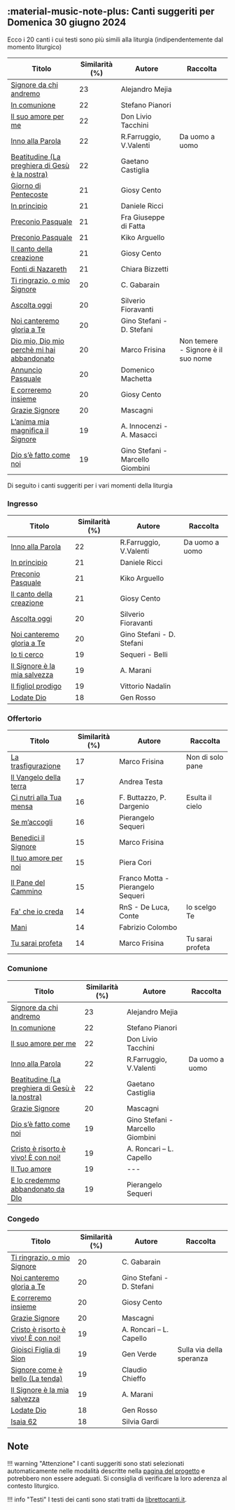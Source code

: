 ## :material-music-note-plus: Canti suggeriti per Domenica 30 giugno 2024

Ecco i 20 canti i cui testi sono più simili alla liturgia (indipendentemente dal momento liturgico)

| Titolo | Similarità (%) | Autore | Raccolta |
| --- | --- | --- | --- |
| [Signore da chi andremo](https://www.librettocanti.it/mod_canti_gestione#!canto/vedi/1709) | 23 | Alejandro Mejia |  |
| [In comunione](https://www.librettocanti.it/mod_canti_gestione#!canto/vedi/240) | 22 | Stefano Pianori |  |
| [Il suo amore per me](https://www.librettocanti.it/mod_canti_gestione#!canto/vedi/2535) | 22 | Don Livio Tacchini |  |
| [Inno alla Parola](https://www.librettocanti.it/mod_canti_gestione#!canto/vedi/2737) | 22 | R.Farruggio, V.Valenti | Da uomo a uomo |
| [Beatitudine (La preghiera di Gesù è la nostra)](https://www.librettocanti.it/mod_canti_gestione#!canto/vedi/76) | 22 | Gaetano Castiglia |  |
| [Giorno di Pentecoste](https://www.librettocanti.it/mod_canti_gestione#!canto/vedi/1627) | 21 | Giosy Cento |  |
| [In principio](https://www.librettocanti.it/mod_canti_gestione#!canto/vedi/242) | 21 | Daniele Ricci |  |
| [Preconio Pasquale](https://www.librettocanti.it/mod_canti_gestione#!canto/vedi/2087) | 21 | Fra Giuseppe di Fatta |  |
| [Preconio Pasquale](https://www.librettocanti.it/mod_canti_gestione#!canto/vedi/1879) | 21 | Kiko Arguello |  |
| [Il canto della creazione](https://www.librettocanti.it/mod_canti_gestione#!canto/vedi/225) | 21 | Giosy Cento |  |
| [Fonti di Nazareth](https://www.librettocanti.it/mod_canti_gestione#!canto/vedi/196) | 21 | Chiara Bizzetti |  |
| [Ti ringrazio, o mio Signore](https://www.librettocanti.it/mod_canti_gestione#!canto/vedi/1713) | 20 | C. Gabarain |  |
| [Ascolta oggi ](https://www.librettocanti.it/mod_canti_gestione#!canto/vedi/2248) | 20 | Silverio Fioravanti |  |
| [Noi canteremo gloria a Te](https://www.librettocanti.it/mod_canti_gestione#!canto/vedi/321) | 20 | Gino Stefani - D. Stefani |  |
| [Dio mio, Dio mio perchè mi hai abbandonato ](https://www.librettocanti.it/mod_canti_gestione#!canto/vedi/2818) | 20 | Marco Frisina | Non temere - Signore è il suo nome |
| [Annuncio Pasquale](https://www.librettocanti.it/mod_canti_gestione#!canto/vedi/2303) | 20 | Domenico Machetta |  |
| [E correremo insieme](https://www.librettocanti.it/mod_canti_gestione#!canto/vedi/169) | 20 | Giosy Cento |  |
| [Grazie Signore](https://www.librettocanti.it/mod_canti_gestione#!canto/vedi/1848) | 20 | Mascagni |  |
| [L’anima mia magnifica il Signore](https://www.librettocanti.it/mod_canti_gestione#!canto/vedi/266) | 19 | A. Innocenzi - A. Masacci |  |
| [Dio s’è fatto come noi](https://www.librettocanti.it/mod_canti_gestione#!canto/vedi/160) | 19 | Gino Stefani - Marcello Giombini |  |

Di seguito i canti suggeriti per i vari momenti della liturgia

### Ingresso

| Titolo | Similarità (%) | Autore | Raccolta |
| --- | --- | --- | --- |
| [Inno alla Parola](https://www.librettocanti.it/mod_canti_gestione#!canto/vedi/2737) | 22 | R.Farruggio, V.Valenti | Da uomo a uomo |
| [In principio](https://www.librettocanti.it/mod_canti_gestione#!canto/vedi/242) | 21 | Daniele Ricci |  |
| [Preconio Pasquale](https://www.librettocanti.it/mod_canti_gestione#!canto/vedi/1879) | 21 | Kiko Arguello |  |
| [Il canto della creazione](https://www.librettocanti.it/mod_canti_gestione#!canto/vedi/225) | 21 | Giosy Cento |  |
| [Ascolta oggi ](https://www.librettocanti.it/mod_canti_gestione#!canto/vedi/2248) | 20 | Silverio Fioravanti |  |
| [Noi canteremo gloria a Te](https://www.librettocanti.it/mod_canti_gestione#!canto/vedi/321) | 20 | Gino Stefani - D. Stefani |  |
| [Io ti cerco](https://www.librettocanti.it/mod_canti_gestione#!canto/vedi/1759) | 19 | Sequeri - Belli |  |
| [Il Signore è la mia salvezza](https://www.librettocanti.it/mod_canti_gestione#!canto/vedi/236) | 19 | A. Marani |  |
| [Il figliol prodigo](https://www.librettocanti.it/mod_canti_gestione#!canto/vedi/227) | 19 | Vittorio Nadalin |  |
| [Lodate Dio](https://www.librettocanti.it/mod_canti_gestione#!canto/vedi/285) | 18 | Gen Rosso |  |

### Offertorio

| Titolo | Similarità (%) | Autore | Raccolta |
| --- | --- | --- | --- |
| [La trasfigurazione](https://www.librettocanti.it/mod_canti_gestione#!canto/vedi/2269) | 17 | Marco Frisina | Non di solo pane |
| [Il Vangelo della terra](https://www.librettocanti.it/mod_canti_gestione#!canto/vedi/1926) | 17 | Andrea Testa |  |
| [Ci nutri alla Tua mensa](https://www.librettocanti.it/mod_canti_gestione#!canto/vedi/1932) | 16 | F. Buttazzo, P. Dargenio | Esulta il cielo |
| [Se m’accogli](https://www.librettocanti.it/mod_canti_gestione#!canto/vedi/414) | 16 | Pierangelo Sequeri |  |
| [Benedici il Signore](https://www.librettocanti.it/mod_canti_gestione#!canto/vedi/82) | 15 | Marco Frisina |  |
| [Il tuo amore per noi](https://www.librettocanti.it/mod_canti_gestione#!canto/vedi/2305) | 15 | Piera Cori |  |
| [Il Pane del Cammino](https://www.librettocanti.it/mod_canti_gestione#!canto/vedi/231) | 15 | Franco Motta - Pierangelo Sequeri |  |
| [Fa' che io creda](https://www.librettocanti.it/mod_canti_gestione#!canto/vedi/2394) | 14 | RnS - De Luca, Conte | Io scelgo Te |
| [Mani](https://www.librettocanti.it/mod_canti_gestione#!canto/vedi/298) | 14 | Fabrizio Colombo |  |
| [Tu sarai profeta](https://www.librettocanti.it/mod_canti_gestione#!canto/vedi/464) | 14 | Marco Frisina | Tu sarai profeta |

### Comunione

| Titolo | Similarità (%) | Autore | Raccolta |
| --- | --- | --- | --- |
| [Signore da chi andremo](https://www.librettocanti.it/mod_canti_gestione#!canto/vedi/1709) | 23 | Alejandro Mejia |  |
| [In comunione](https://www.librettocanti.it/mod_canti_gestione#!canto/vedi/240) | 22 | Stefano Pianori |  |
| [Il suo amore per me](https://www.librettocanti.it/mod_canti_gestione#!canto/vedi/2535) | 22 | Don Livio Tacchini |  |
| [Inno alla Parola](https://www.librettocanti.it/mod_canti_gestione#!canto/vedi/2737) | 22 | R.Farruggio, V.Valenti | Da uomo a uomo |
| [Beatitudine (La preghiera di Gesù è la nostra)](https://www.librettocanti.it/mod_canti_gestione#!canto/vedi/76) | 22 | Gaetano Castiglia |  |
| [Grazie Signore](https://www.librettocanti.it/mod_canti_gestione#!canto/vedi/1848) | 20 | Mascagni |  |
| [Dio s’è fatto come noi](https://www.librettocanti.it/mod_canti_gestione#!canto/vedi/160) | 19 | Gino Stefani - Marcello Giombini |  |
| [Cristo è risorto è vivo!  È con noi!](https://www.librettocanti.it/mod_canti_gestione#!canto/vedi/2081) | 19 | A. Roncari – L. Capello |  |
| [Il Tuo amore](https://www.librettocanti.it/mod_canti_gestione#!canto/vedi/239) | 19 | --- |  |
| [E lo credemmo abbandonato da DIo](https://www.librettocanti.it/mod_canti_gestione#!canto/vedi/2301) | 19 | Pierangelo Sequeri |  |

### Congedo

| Titolo | Similarità (%) | Autore | Raccolta |
| --- | --- | --- | --- |
| [Ti ringrazio, o mio Signore](https://www.librettocanti.it/mod_canti_gestione#!canto/vedi/1713) | 20 | C. Gabarain |  |
| [Noi canteremo gloria a Te](https://www.librettocanti.it/mod_canti_gestione#!canto/vedi/321) | 20 | Gino Stefani - D. Stefani |  |
| [E correremo insieme](https://www.librettocanti.it/mod_canti_gestione#!canto/vedi/169) | 20 | Giosy Cento |  |
| [Grazie Signore](https://www.librettocanti.it/mod_canti_gestione#!canto/vedi/1848) | 20 | Mascagni |  |
| [Cristo è risorto è vivo!  È con noi!](https://www.librettocanti.it/mod_canti_gestione#!canto/vedi/2081) | 19 | A. Roncari – L. Capello |  |
| [Gioisci Figlia di Sion](https://www.librettocanti.it/mod_canti_gestione#!canto/vedi/205) | 19 | Gen Verde | Sulla via della speranza |
| [Signore come è bello (La tenda)](https://www.librettocanti.it/mod_canti_gestione#!canto/vedi/428) | 19 | Claudio Chieffo |  |
| [Il Signore è la mia salvezza](https://www.librettocanti.it/mod_canti_gestione#!canto/vedi/236) | 19 | A. Marani |  |
| [Lodate Dio](https://www.librettocanti.it/mod_canti_gestione#!canto/vedi/285) | 18 | Gen Rosso |  |
| [Isaia 62](https://www.librettocanti.it/mod_canti_gestione#!canto/vedi/2155) | 18 | Silvia Gardi |  |

## Note
!!! warning "Attenzione"
    I canti suggeriti sono stati selezionati automaticamente nelle modalità descritte nella [pagina del progetto](https://hildegard.it/progetto/) e potrebbero non essere adeguati. Si consiglia di verificare la loro aderenza al contesto liturgico.

!!! info "Testi"
    I testi dei canti sono stati tratti da [librettocanti.it](https://www.librettocanti.it/).


